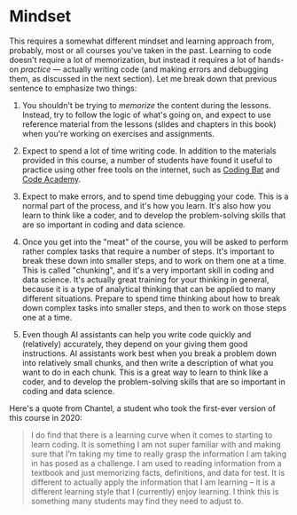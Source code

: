 # Mindset

This requires a somewhat different mindset and learning approach from, probably, most or all courses you've taken in the past. Learning to code doesn't require a lot of memorization, but instead it requires a lot of hands-on *practice* — actually writing code (and making errors and debugging them, as discussed in the next section). Let me break down that previous sentence to emphasize two things:

1. You shouldn't be trying to *memorize* the content during the lessons. Instead, try to follow the logic of what's going on, and expect to use reference material from the lessons (slides and chapters in this book) when you're working on exercises and assignments.

2. Expect to spend a lot of time writing code. In addition to the materials provided in this course, a number of students have found it useful to practice using other free tools on the internet, such as [Coding Bat](https://codingbat.com/python) and [Code Academy](https://www.codecademy.com/).

3. Expect to make errors, and to spend time debugging your code. This is a normal part of the process, and it's how you learn. It's also how you learn to think like a coder, and to develop the problem-solving skills that are so important in coding and data science.

4. Once you get into the "meat" of the course, you will be asked to perform rather complex tasks that require a number of steps. It's important to break these down into smaller steps, and to work on them one at a time. This is called "chunking", and it's a very important skill in coding and data science. It's actually great training for your thinking in general, because it is a type of analytical thinking that can be applied to many different situations. Prepare to spend time thinking about how to break down complex tasks into smaller steps, and then to work on those steps one at a time. 

5. Even though AI assistants can help you write code quickly and (relatively) accurately, they depend on your giving them good instructions. AI assistants work best when you break a problem down into relatively small chunks, and then write a description of what you want to do in each chunk. This is a great way to learn to think like a coder, and to develop the problem-solving skills that are so important in coding and data science.

Here's a quote from Chantel, a student who took the first-ever version of this course in 2020:
>  I do find that there is a learning curve when it comes to starting to learn coding. It is something I am not super familiar with and making sure that I’m taking my time to really grasp the information I am taking in has posed as a challenge. I am used to reading information from a textbook and just memorizing facts, definitions, and data for test. It is different to actually apply the information that I am learning – it is a different learning style that I (currently) enjoy learning. I think this is something many students may find they need to adjust to.
